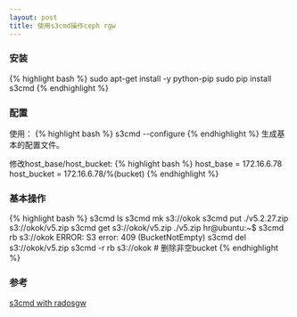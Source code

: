 ```yaml
---
layout: post
title: 使用s3cmd操作ceph rgw
---
```


### 安装
{% highlight bash %}
sudo apt-get install -y python-pip
sudo pip install s3cmd
{% endhighlight %}

### 配置
使用：
{% highlight bash %}
s3cmd --configure
{% endhighlight %}
生成基本的配置文件。

修改host_base/host_bucket:
{% highlight bash %}
host_base = 172.16.6.78 
host_bucket = 172.16.6.78/%(bucket)
{% endhighlight %}


### 基本操作
{% highlight bash %}
s3cmd ls
s3cmd mk s3://okok
s3cmd put ./v5.2.27.zip s3://okok/v5.zip
s3cmd get s3://okok/v5.zip ./v5.zip
hr@ubuntu:~$ s3cmd rb s3://okok
ERROR: S3 error: 409 (BucketNotEmpty)
s3cmd del s3://okok/v5.zip
s3cmd -r rb s3://okok # 删除非空bucket
{% endhighlight %}



### 参考
[s3cmd with radosgw](http://lollyrock.com/articles/s3cmd-with-radosgw/)
